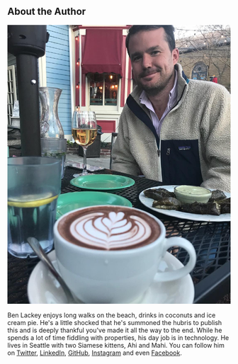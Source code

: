 ## About the Author

![](../images/X/headshot.jpg)

Ben Lackey enjoys long walks on the beach, drinks in coconuts and ice cream pie.  He's a little shocked that he's summoned the hubris to publish this and is deeply thankful you've made it all the way to the end.  While he spends a lot of time fiddling with properties, his day job is in technology.  He lives in Seattle with two Siamese kittens, Ahi and Mahi.  You can follow him on [Twitter](https://twitter.com/benofben), [LinkedIn](https://www.linkedin.com/in/benlackey/), [GitHub](https://github.com/benofben), [Instagram](https://www.instagram.com/benofben) and even [Facebook](https://www.facebook.com/benton.lackey).
